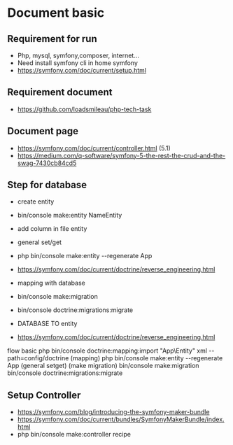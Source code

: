 # Document basic


## Requirement for run

- Php, mysql, symfony,composer, internet...
- Need install symfony cli in home symfony
- https://symfony.com/doc/current/setup.html

## Requirement document

- https://github.com/loadsmileau/php-tech-task

## Document page

- https://symfony.com/doc/current/controller.html  (5.1)
- https://medium.com/q-software/symfony-5-the-rest-the-crud-and-the-swag-7430cb84cd5



## Step for database

- create entity
- bin/console make:entity NameEntity


- add column in file entity

- general set/get
- php bin/console make:entity --regenerate App

- https://symfony.com/doc/current/doctrine/reverse_engineering.html



- mapping with database

- bin/console make:migration
- bin/console doctrine:migrations:migrate

- DATABASE TO entity
- https://symfony.com/doc/current/doctrine/reverse_engineering.html

flow basic
php bin/console doctrine:mapping:import "App\Entity" xml --path=config/doctrine   (mapping)
php bin/console make:entity --regenerate App (general setget)
(make migration)
bin/console make:migration
bin/console doctrine:migrations:migrate


## Setup Controller

- https://symfony.com/blog/introducing-the-symfony-maker-bundle
- https://symfony.com/doc/current/bundles/SymfonyMakerBundle/index.html
- php bin/console make:controller recipe